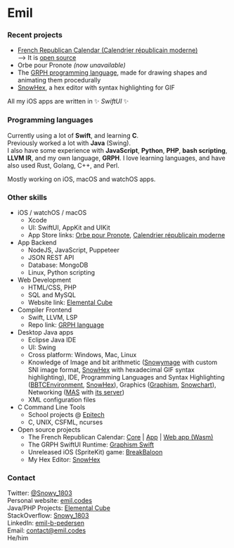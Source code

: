 # Emil

### Recent projects

- [French Republican Calendar (Calendrier républicain moderne)](https://apps.apple.com/fr/app/calendrier-republicain-moderne/id1509106182)  
—> It is [open source](https://github.com/Snowy1803/FrenchRepublicanCalendar)
- Orbe pour Pronote *(now unavailable)*
- The [GRPH programming language](https://github.com/grph-lang/grph), made for drawing shapes and animating them procedurally
- [SnowHex](https://github.com/Snowy1803/SnowHex), a hex editor with syntax highlighting for GIF

All my iOS apps are written in ✨ _SwiftUI_ ✨

### Programming languages

Currently using a lot of **Swift**, and learning **C**.  
Previously worked a lot with **Java** (Swing).  
I also have some experience with **JavaScript**, **Python**, **PHP**, **bash scripting**, **LLVM IR**, and my own language, **GRPH**.
I love learning languages, and have also used Rust, Golang, C++, and Perl.

Mostly working on iOS, macOS and watchOS apps.

### Other skills

 - iOS / watchOS / macOS
    - Xcode
    - UI: SwiftUI, AppKit and UIKit
    - App Store links: [Orbe pour Pronote](https://apps.apple.com/fr/app/orbe-pour-pronote/id1508406857), [Calendrier républicain moderne](https://apps.apple.com/fr/app/calendrier-republicain-moderne/id1509106182)
 - App Backend
    - NodeJS, JavaScript, Puppeteer
    - JSON REST API
    - Database: MongoDB
    - Linux, Python scripting
 - Web Development
    - HTML/CSS, PHP
    - SQL and MySQL
    - Website link: [Elemental Cube](https://ec.emil.codes)
 - Compiler Frontend
    - Swift, LLVM, LSP
    - Repo link: [GRPH language](https://github.com/grph-lang/grph)
 - Desktop Java apps
    - Eclipse Java IDE
    - UI: Swing
    - Cross platform: Windows, Mac, Linux
    - Knowledge of Image and bit arithmetic ([Snowymage](https://ec.emil.codes/product/11) with custom SNI image format, [SnowHex](https://ec.emil.codes/product/10) with hexadecimal GIF syntax highlighting), IDE, Programming Languages and Syntax Highlighting ([BBTCEnvironment](https://ec.emil.codes/product/6), [SnowHex](https://ec.emil.codes/product/10)), Graphics ([Graphism](https://ec.emil.codes/product/4), [Snowchart](https://ec.emil.codes/product/5)), Networking ([MAS](https://ec.emil.codes/product/2) with [its server](https://ec.emil.codes/product/8))
    - XML configuration files
  - C Command Line Tools
    - School projects @ [Epitech](https://www.epitech.eu/)
    - C, UNIX, CSFML, ncurses
  - Open source projects
    - The French Republican Calendar: [Core](https://github.com/Snowy1803/FrenchRepublicanCalendarCore) | [App](https://github.com/Snowy1803/FrenchRepublicanCalendar) | [Web app (Wasm)](https://github.com/Snowy1803/FrenchRepublicanCalendarWeb)
    - The GRPH SwiftUI Runtime: [Graphism Swift](https://github.com/Snowy1803/Graphism-Swift)
    - Unreleased iOS (SpriteKit) game: [BreakBaloon](https://github.com/Snowy1803/BreakBaloon-mobile)
    - My Hex Editor: [SnowHex](https://github.com/Snowy1803/SnowHex)

### Contact

Twitter: [@Snowy_1803](https://twitter.com/Snowy_1803)  
Personal website: [emil.codes](https://emil.codes)  
Java/PHP Projects: [Elemental Cube](https://ec.emil.codes)  
StackOverflow: [Snowy_1803](https://stackoverflow.com/users/6551357/snowy-1803)  
LinkedIn: [emil-b-pedersen](https://www.linkedin.com/in/emil-b-pedersen/)  
Email: [contact@emil.codes](mailto:contact@emil.codes)  
He/him
